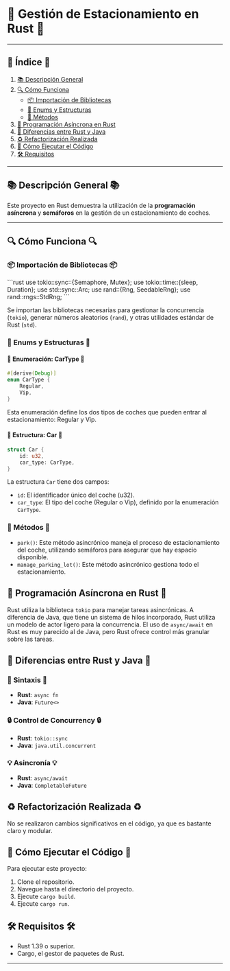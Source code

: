 # 🚗 Gestión de Estacionamiento en Rust 🚗

---

## 📌 Índice 📌

1. [📚 Descripción General](#descripción-general)
2. [🔍 Cómo Funciona](#cómo-funciona)
    - [📦 Importación de Bibliotecas](#importación-de-bibliotecas)
    - [🚀 Enums y Estructuras](#enums-y-estructuras)
    - [🔧 Métodos](#métodos)
3. [🤔 Programación Asíncrona en Rust](#programación-asíncrona-en-rust)
4. [🤔 Diferencias entre Rust y Java](#diferencias-entre-rust-y-java)
5. [♻️ Refactorización Realizada](#refactorización-realizada)
6. [🏁 Cómo Ejecutar el Código](#cómo-ejecutar-el-código)
7. [🛠 Requisitos](#requisitos)

---

## 📚 Descripción General 📚

Este proyecto en Rust demuestra la utilización de la **programación asíncrona** y **semáforos** en la gestión de un estacionamiento de coches.

---

## 🔍 Cómo Funciona 🔍

### 📦 Importación de Bibliotecas 📦

\`\`\`rust
use tokio::sync::{Semaphore, Mutex};
use tokio::time::{sleep, Duration};
use std::sync::Arc;
use rand::{Rng, SeedableRng};
use rand::rngs::StdRng;
\`\`\`

Se importan las bibliotecas necesarias para gestionar la concurrencia (`tokio`), generar números aleatorios (`rand`), y otras utilidades estándar de Rust (`std`).

### 🚀 Enums y Estructuras 🚀

#### 🚗 Enumeración: CarType 🚗

```rust
#[derive(Debug)]
enum CarType {
    Regular,
    Vip,
}
```

Esta enumeración define los dos tipos de coches que pueden entrar al estacionamiento: Regular y Vip.

#### 🚗 Estructura: Car 🚗

```rust
struct Car {
    id: u32,
    car_type: CarType,
}
```

La estructura `Car` tiene dos campos:

- `id`: El identificador único del coche (u32).
- `car_type`: El tipo del coche (Regular o Vip), definido por la enumeración `CarType`.

### 🔧 Métodos 🔧

- `park()`: Este método asincrónico maneja el proceso de estacionamiento del coche, utilizando semáforos para asegurar que hay espacio disponible.
- `manage_parking_lot()`: Este método asincrónico gestiona todo el estacionamiento.

## 🤔 Programación Asíncrona en Rust 🤔

Rust utiliza la biblioteca `tokio` para manejar tareas asincrónicas. A diferencia de Java, que tiene un sistema de hilos incorporado, Rust utiliza un modelo de actor ligero para la concurrencia. El uso de `async/await` en Rust es muy parecido al de Java, pero Rust ofrece control más granular sobre las tareas.

## 🤔 Diferencias entre Rust y Java 🤔

### 💎 Sintaxis 💎
- **Rust**: `async fn`
- **Java**: `Future<>`

### 🔒 Control de Concurrency 🔒
- **Rust**: `tokio::sync`
- **Java**: `java.util.concurrent`

### 💡 Asincronía 💡
- **Rust**: `async/await`
- **Java**: `CompletableFuture`

## ♻️ Refactorización Realizada ♻️

No se realizaron cambios significativos en el código, ya que es bastante claro y modular.

## 🏁 Cómo Ejecutar el Código 🏁

Para ejecutar este proyecto:

1. Clone el repositorio.
2. Navegue hasta el directorio del proyecto.
3. Ejecute `cargo build`.
4. Ejecute `cargo run`.

## 🛠 Requisitos 🛠

- Rust 1.39 o superior.
- Cargo, el gestor de paquetes de Rust.

---


